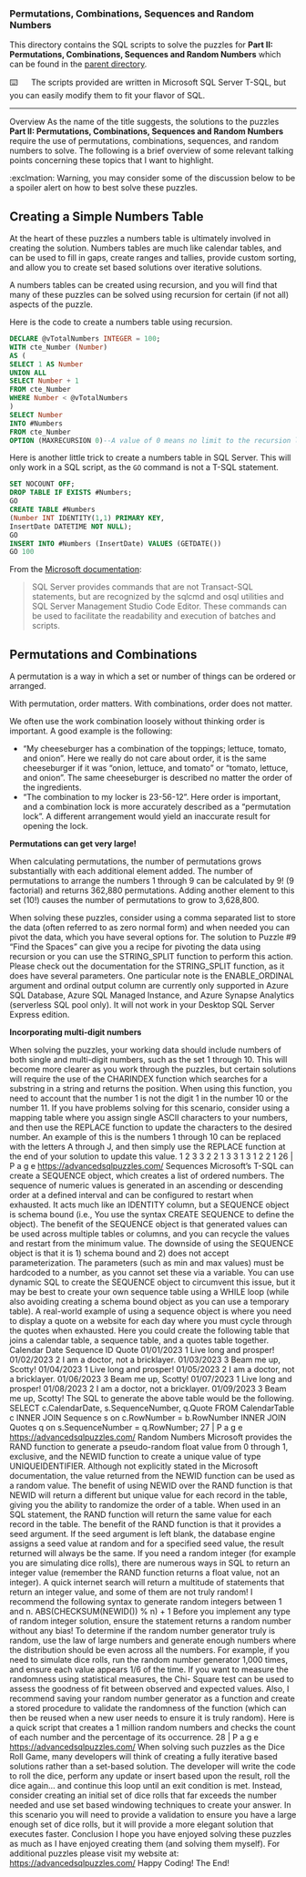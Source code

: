 ### Permutations, Combinations, Sequences and Random Numbers

This directory contains the SQL scripts to solve the puzzles for **Part II: Permutations, Combinations, Sequences and Random Numbers** which can be found in the [parent directory](/Advanced%20SQL%20Puzzles).

:keyboard:&nbsp;&nbsp;&nbsp;&nbsp;&nbsp;&nbsp;The scripts provided are written in Microsoft SQL Server T-SQL, but you can easily modify them to fit your flavor of SQL.

----------------------

Overview
As the name of the title suggests, the solutions to the puzzles **Part II: Permutations, Combinations, Sequences and Random Numbers** require the use of permutations, combinations, sequences, and random numbers to solve. The following is a brief overview of some relevant talking points concerning these topics that I want to highlight.

:exclmation: Warning, you may consider some of the discussion below to be a spoiler alert on how to best solve these puzzles.

## Creating a Simple Numbers Table

At the heart of these puzzles a numbers table is ultimately involved in creating the solution. Numbers tables are much like calendar tables, and can be used to fill in gaps, create ranges and tallies, provide custom sorting, and allow you to create set based solutions over iterative solutions.

A numbers tables can be created using recursion, and you will find that many of these puzzles can be solved using recursion for certain (if not all) aspects of the puzzle.

Here is the code to create a numbers table using recursion.

```sql
DECLARE @vTotalNumbers INTEGER = 100;
WITH cte_Number (Number)
AS (
SELECT 1 AS Number
UNION ALL
SELECT Number + 1
FROM cte_Number
WHERE Number < @vTotalNumbers
)
SELECT Number
INTO #Numbers
FROM cte_Number
OPTION (MAXRECURSION 0)--A value of 0 means no limit to the recursion level
```

Here is another little trick to create a numbers table in SQL Server. This will only work in a SQL script, as the `GO` command is not a T-SQL statement.

```sql
SET NOCOUNT OFF;
DROP TABLE IF EXISTS #Numbers;
GO
CREATE TABLE #Numbers
(Number INT IDENTITY(1,1) PRIMARY KEY,
InsertDate DATETIME NOT NULL);
GO
INSERT INTO #Numbers (InsertDate) VALUES (GETDATE())
GO 100
```
From the [Microsoft documentation](https://learn.microsoft.com/en-us/sql/t-sql/language-elements/sql-server-utilities-statements-go?view=sql-server-ver16):

>SQL Server provides commands that are not Transact-SQL statements, but are recognized by the sqlcmd and osql utilities and SQL Server Management Studio Code Editor. These commands can be used to facilitate the readability and execution of batches and scripts.

## Permutations and Combinations

A permutation is a way in which a set or number of things can be ordered or arranged.

With permutation, order matters. With combinations, order does not matter.

We often use the work combination loosely without thinking order is important. A good example is the following:    
*  “My cheeseburger has a combination of the toppings; lettuce, tomato, and onion”. Here we really do not care about order, it is the same cheeseburger if it was “onion, lettuce, and tomato” or “tomato, lettuce, and onion”. The same cheeseburger is described no matter the order of the ingredients.
*  “The combination to my locker is 23-56-12”. Here order is important, and a combination lock is more accurately described as a “permutation lock”. A different arrangement would yield an inaccurate result for opening the lock.

**Permutations can get very large!**

When calculating permutations, the number of permutations grows substantially with each additional element added. The number of permutations to arrange the numbers 1 through 9 can be calculated by 9! (9 factorial) and returns 362,880 permutations. Adding another element to this set (10!) causes the number of permutations to grow to 3,628,800.

When solving these puzzles, consider using a comma separated list to store the data (often referred to as zero normal form) and when needed you can pivot the data, which you have several options for. The solution to Puzzle #9 “Find the Spaces” can give you a recipe for pivoting the data using recursion or you can use the STRING_SPLIT function to perform this action. Please check out the documentation for the STRING_SPLIT function, as it does have several parameters. One particular note is the ENABLE_ORDINAL argument and ordinal output column are currently only supported in Azure SQL Database, Azure SQL Managed Instance, and Azure Synapse Analytics (serverless SQL pool only). It will not work in your Desktop SQL Server Express edition.

**Incorporating multi-digit numbers**

When solving the puzzles, your working data should include numbers of both single and multi-digit
numbers, such as the set 1 through 10. This will become more clearer as you work through the puzzles,
but certain solutions will require the use of the CHARINDEX function which searches for a substring in a
string and returns the position. When using this function, you need to account that the number 1 is not
the digit 1 in the number 10 or the number 11.
If you have problems solving for this scenario, consider using a mapping table where you assign single
ASCII characters to your numbers, and then use the REPLACE function to update the characters to the
desired number. An example of this is the numbers 1 through 10 can be replaced with the letters A
through J, and then simply use the REPLACE function at the end of your solution to update this value.
1
2
3
3
2
2
1
3
3
1
3
1
2
2
1
26 | P a g e
https://advancedsqlpuzzles.com/
Sequences
Microsoft’s T-SQL can create a SEQUENCE object, which creates a list of ordered numbers. The
sequence of numeric values is generated in an ascending or descending order at a defined interval and
can be configured to restart when exhausted. It acts much like an IDENTITY column, but a SEQUENCE
object is schema bound (i.e., You use the syntax CREATE SEQUENCE to define the object).
The benefit of the SEQUENCE object is that generated values can be used across multiple tables or
columns, and you can recycle the values and restart from the minimum value.
The downside of using the SEQUENCE object is that it is 1) schema bound and 2) does not accept
parameterization. The parameters (such as min and max values) must be hardcoded to a number, as
you cannot set these via a variable. You can use dynamic SQL to create the SEQUENCE object to
circumvent this issue, but it may be best to create your own sequence table using a WHILE loop (while
also avoiding creating a schema bound object as you can use a temporary table).
A real-world example of using a sequence object is where you need to display a quote on a website for
each day where you must cycle through the quotes when exhausted. Here you could create the
following table that joins a calendar table, a sequence table, and a quotes table together.
Calendar Date Sequence ID Quote
01/01/2023 1 Live long and prosper!
01/02/2023 2 I am a doctor, not a bricklayer.
01/03/2023 3 Beam me up, Scotty!
01/04/2023 1 Live long and prosper!
01/05/2023 2 I am a doctor, not a bricklayer.
01/06/2023 3 Beam me up, Scotty!
01/07/2023 1 Live long and prosper!
01/08/2023 2 I am a doctor, not a bricklayer.
01/09/2023 3 Beam me up, Scotty!
The SQL to generate the above table would be the following.
SELECT c.CalendarDate,
s.SequenceNumber,
q.Quote
FROM CalendarTable c INNER JOIN
Sequence s on c.RowNumber = b.RowNumber INNER JOIN
Quotes q on s.SequenceNumber = q.RowNumber;
27 | P a g e
https://advancedsqlpuzzles.com/
Random Numbers
Microsoft provides the RAND function to generate a pseudo-random float value from 0 through 1,
exclusive, and the NEWID function to create a unique value of type UNIQUEIDENTIFIER. Although not
explicitly stated in the Microsoft documentation, the value returned from the NEWID function can be
used as a random value.
The benefit of using NEWID over the RAND function is that NEWID will return a different but unique
value for each record in the table, giving you the ability to randomize the order of a table. When used in
an SQL statement, the RAND function will return the same value for each record in the table.
The benefit of the RAND function is that it provides a seed argument. If the seed argument is left blank,
the database engine assigns a seed value at random and for a specified seed value, the result returned
will always be the same.
If you need a random integer (for example you are simulating dice rolls), there are numerous ways in
SQL to return an integer value (remember the RAND function returns a float value, not an integer). A
quick internet search will return a multitude of statements that return an integer value, and some of
them are not truly random!
I recommend the following syntax to generate random integers between 1 and n.
ABS(CHECKSUM(NEWID()) % n) + 1
Before you implement any type of random integer solution, ensure the statement returns a random
number without any bias!
To determine if the random number generator truly is random, use the law of large numbers and
generate enough numbers where the distribution should be even across all the numbers. For example,
if you need to simulate dice rolls, run the random number generator 1,000 times, and ensure each value
appears 1/6 of the time. If you want to measure the randomness using statistical measures, the Chi-
Square test can be used to assess the goodness of fit between observed and expected values.
Also, I recommend saving your random number generator as a function and create a stored procedure
to validate the randomness of the function (which can then be reused when a new user needs to ensure
it is truly random).
Here is a quick script that creates a 1 million random numbers and checks the count of each number and
the percentage of its occurrence.
28 | P a g e
https://advancedsqlpuzzles.com/
When solving such puzzles as the Dice Roll Game, many developers will think of creating a fully iterative
based solutions rather than a set-based solution. The developer will write the code to roll the dice,
perform any update or insert based upon the result, roll the dice again… and continue this loop until an
exit condition is met.
Instead, consider creating an initial set of dice rolls that far exceeds the number needed and use set
based windowing techniques to create your answer. In this scenario you will need to provide a
validation to ensure you have a large enough set of dice rolls, but it will provide a more elegant solution
that executes faster.
Conclusion
I hope you have enjoyed solving these puzzles as much as I have enjoyed creating them (and solving
them myself).
For additional puzzles please visit my website at: https://advancedsqlpuzzles.com/
Happy Coding!
The End!
